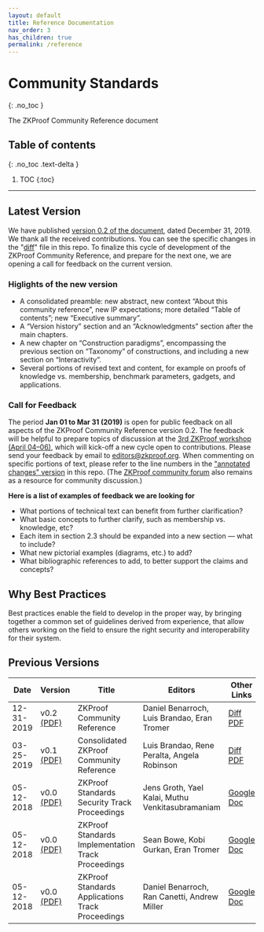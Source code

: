 ```yaml
---
layout: default
title: Reference Documentation
nav_order: 3
has_children: true
permalink: /reference
---
```


# Community Standards
{: .no_toc }

The ZKProof Community Reference document


## Table of contents
{: .no_toc .text-delta }

1. TOC
{:toc}

---

## Latest Version

We have published [version 0.2 of the document](https://docs.zkproof.org/reference.pdf), dated December 31, 2019. We thank all the received contributions. You can see the specific changes in the "[diff](https://docs.zkproof.org/reference/diffs/diff-v0.2-from-v0.1.pdf)" file in this repo. To finalize this cycle of development of the ZKProof Community Reference, and prepare for the next one, we are opening a call for feedback on the current version.

### Higlights of the new version

- A consolidated preamble: new abstract, new context “About this community reference”, new IP expectations; more detailed “Table of contents”; new “Executive summary”.
- A “Version history” section and an “Acknowledgments” section after the main chapters.
- A new chapter on “Construction paradigms”, encompassing the previous section on “Taxonomy” of constructions, and including a new section on “Interactivity”.
- Several portions of revised text and content, for example on proofs of knowledge vs. membership, benchmark parameters, gadgets, and applications.


### Call for Feedback 
  
The period **Jan 01 to Mar 31 (2019)** is open for public feedback on all aspects of the ZKProof Community Reference version 0.2. The feedback will be helpful to prepare topics of discussion at the [3rd ZKProof workshop (April 04–06)](https://zkproof.org/workshop3), which will kick-off a new cycle open to contributions. Please send your feedback by email to editors@zkproof.org. When commenting on specific portions of text, please refer to the line numbers in the ["annotated changes" version](https://github.com/zkpstandard/zkreference/raw/master/changes-v0.2-from-v0.1.pdf) in this repo. (The [ZKProof community forum](https://community.zkproof.org) also remains as a resource for community discussion.)

**Here is a list of examples of feedback we are looking for**

- What portions of technical text can benefit from further clarification?
- What basic concepts to further clarify, such as membership vs. knowledge, etc?
- Each item in section 2.3 should be expanded into a new section — what to include?
- What new pictorial examples (diagrams, etc.) to add?
- What bibliographic references to add, to better support the claims and concepts?


## Why Best Practices

Best practices enable the field to develop in the proper way, by bringing together a common set of guidelines derived from experience, that allow others working on the field to ensure the right security and interoperability for their system.


## Previous Versions


Date | Version | Title | Editors | Other Links
-----|---------|-------|---------|---------
12-31-2019 | v0.2 [(PDF)]() | ZKProof Community Reference | Daniel Benarroch, Luis Brandao, Eran Tromer | [Diff PDF]()
03-25-2019 | v0.1 [(PDF)]() | Consolidated ZKProof Community Reference | Luis Brandao, Rene Peralta, Angela Robinson | [Diff PDF]()
05-12-2018 | v0.0 [(PDF)]() | ZKProof Standards Security Track Proceedings | Jens Groth, Yael Kalai, Muthu Venkitasubramaniam | [Google Doc]()
05-12-2018 | v0.0 [(PDF)]() | ZKProof Standards Implementation Track Proceedings | Sean Bowe, Kobi Gurkan, Eran Tromer | [Google Doc]()
05-12-2018 | v0.0 [(PDF)]() | ZKProof Standards Applications Track Proceedings | Daniel Benarroch, Ran Canetti, Andrew Miller | [Google Doc]()
